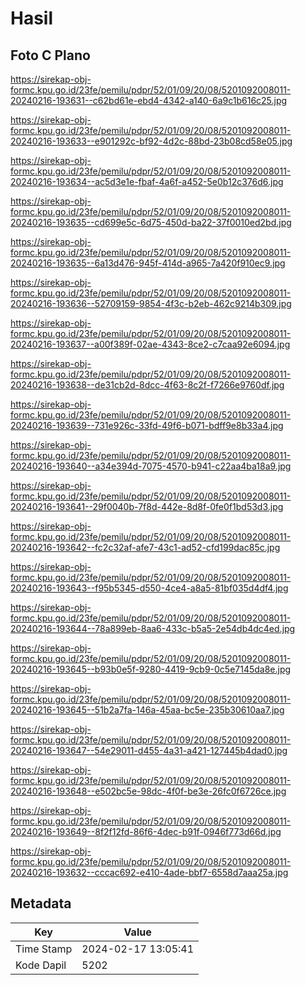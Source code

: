 # Hasil

## Foto C Plano

https://sirekap-obj-formc.kpu.go.id/23fe/pemilu/pdpr/52/01/09/20/08/5201092008011-20240216-193631--c62bd61e-ebd4-4342-a140-6a9c1b616c25.jpg

https://sirekap-obj-formc.kpu.go.id/23fe/pemilu/pdpr/52/01/09/20/08/5201092008011-20240216-193633--e901292c-bf92-4d2c-88bd-23b08cd58e05.jpg

https://sirekap-obj-formc.kpu.go.id/23fe/pemilu/pdpr/52/01/09/20/08/5201092008011-20240216-193634--ac5d3e1e-fbaf-4a6f-a452-5e0b12c376d6.jpg

https://sirekap-obj-formc.kpu.go.id/23fe/pemilu/pdpr/52/01/09/20/08/5201092008011-20240216-193635--cd699e5c-6d75-450d-ba22-37f0010ed2bd.jpg

https://sirekap-obj-formc.kpu.go.id/23fe/pemilu/pdpr/52/01/09/20/08/5201092008011-20240216-193635--6a13d476-945f-414d-a965-7a420f910ec9.jpg

https://sirekap-obj-formc.kpu.go.id/23fe/pemilu/pdpr/52/01/09/20/08/5201092008011-20240216-193636--52709159-9854-4f3c-b2eb-462c9214b309.jpg

https://sirekap-obj-formc.kpu.go.id/23fe/pemilu/pdpr/52/01/09/20/08/5201092008011-20240216-193637--a00f389f-02ae-4343-8ce2-c7caa92e6094.jpg

https://sirekap-obj-formc.kpu.go.id/23fe/pemilu/pdpr/52/01/09/20/08/5201092008011-20240216-193638--de31cb2d-8dcc-4f63-8c2f-f7266e9760df.jpg

https://sirekap-obj-formc.kpu.go.id/23fe/pemilu/pdpr/52/01/09/20/08/5201092008011-20240216-193639--731e926c-33fd-49f6-b071-bdff9e8b33a4.jpg

https://sirekap-obj-formc.kpu.go.id/23fe/pemilu/pdpr/52/01/09/20/08/5201092008011-20240216-193640--a34e394d-7075-4570-b941-c22aa4ba18a9.jpg

https://sirekap-obj-formc.kpu.go.id/23fe/pemilu/pdpr/52/01/09/20/08/5201092008011-20240216-193641--29f0040b-7f8d-442e-8d8f-0fe0f1bd53d3.jpg

https://sirekap-obj-formc.kpu.go.id/23fe/pemilu/pdpr/52/01/09/20/08/5201092008011-20240216-193642--fc2c32af-afe7-43c1-ad52-cfd199dac85c.jpg

https://sirekap-obj-formc.kpu.go.id/23fe/pemilu/pdpr/52/01/09/20/08/5201092008011-20240216-193643--f95b5345-d550-4ce4-a8a5-81bf035d4df4.jpg

https://sirekap-obj-formc.kpu.go.id/23fe/pemilu/pdpr/52/01/09/20/08/5201092008011-20240216-193644--78a899eb-8aa6-433c-b5a5-2e54db4dc4ed.jpg

https://sirekap-obj-formc.kpu.go.id/23fe/pemilu/pdpr/52/01/09/20/08/5201092008011-20240216-193645--b93b0e5f-9280-4419-9cb9-0c5e7145da8e.jpg

https://sirekap-obj-formc.kpu.go.id/23fe/pemilu/pdpr/52/01/09/20/08/5201092008011-20240216-193645--51b2a7fa-146a-45aa-bc5e-235b30610aa7.jpg

https://sirekap-obj-formc.kpu.go.id/23fe/pemilu/pdpr/52/01/09/20/08/5201092008011-20240216-193647--54e29011-d455-4a31-a421-127445b4dad0.jpg

https://sirekap-obj-formc.kpu.go.id/23fe/pemilu/pdpr/52/01/09/20/08/5201092008011-20240216-193648--e502bc5e-98dc-4f0f-be3e-26fc0f6726ce.jpg

https://sirekap-obj-formc.kpu.go.id/23fe/pemilu/pdpr/52/01/09/20/08/5201092008011-20240216-193649--8f2f12fd-86f6-4dec-b91f-0946f773d66d.jpg

https://sirekap-obj-formc.kpu.go.id/23fe/pemilu/pdpr/52/01/09/20/08/5201092008011-20240216-193632--cccac692-e410-4ade-bbf7-6558d7aaa25a.jpg


## Metadata

| Key        | Value               |
| ---------- | ------------------- |
| Time Stamp | 2024-02-17 13:05:41 |
| Kode Dapil | 5202                |



